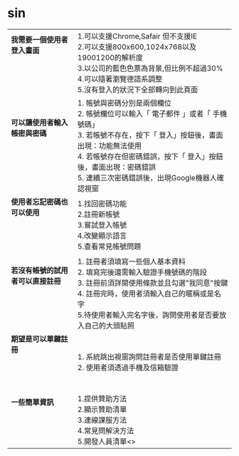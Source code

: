 # sin
|   |   |
|---|---|
| **我需要一個使用者登入畫面**<br><br><br><br><br>| 1.可以支援Chrome,Safair 但不支援IE<br> 2.可以支援800x600,1024x768以及19001200的解析度<br> 3.以公司的藍色色票為背景,但比例不超過30%<br> 4.可以隨著瀏覽德語系調整<br>5.沒有登入的狀況下全部轉向到此頁面|
| **可以讓使用者輸入帳密與密碼**<br><br><br><br><br> | 1. 帳號與密碼分別是兩個欄位 <br> 2. 帳號欄位可以輸入「 電子郵件 」或者「 手機號碼」 <br>3. 若帳號不存在，按下「 登入」按鈕後，畫面出現：功能無法使用 <br>4. 若帳號存在但密碼錯誤，按下「 登入」按鈕後，畫面出現：密碼錯誤<br>5. 連續三次密碼錯誤後，出現Google機器人確認視窗  |
| **使用者忘記密碼也可以使用**<br><br><br><br><br>|1.找回密碼功能<br>2.註冊新帳號<br>3.嘗試登入帳號<br>4.改變顯示語言<br>5.查看常見帳號問題<br>|
| **若沒有帳號的試用者可以直接註冊**<br><br><br><br><br>|1. 註冊者須填寫一些個人基本資料<br>2. 填寫完後還需輸入驗證手機號碼的階段<br>3. 註冊前須詳閱使用條款並且勾選"我同意"按鍵<br>4. 註冊完時，使用者須輸入自己的暱稱或是名字 <br> 5.待使用者輸入完名字後，詢問使用者是否要放入自己的大頭貼照    |
| **期望是可以單鍵註冊**<br><br><br><br><br>|1. 系統跳出視窗詢問註冊者是否使用單鍵註冊<br>2. 使用者須透過手機及信箱驗證   |
| **一些簡單資訊**<br><br><br><br><br>|1.提供贊助方法<br>2.顯示贊助清單<br>3.連線課服方法<br>4.常見問解決方法<br>5.開發人員清單<>   |
